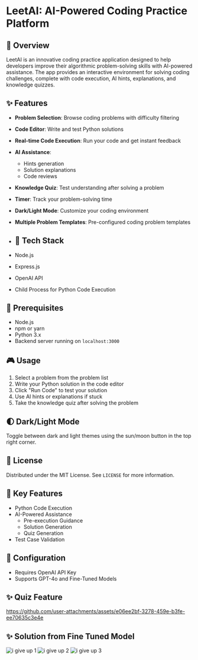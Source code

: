 # LeetAI: AI-Powered Coding Practice Platform

## 🚀 Overview

LeetAI is an innovative coding practice application designed to help developers improve their algorithmic problem-solving skills with AI-powered assistance. The app provides an interactive environment for solving coding challenges, complete with code execution, AI hints, explanations, and knowledge quizzes.

## ✨ Features

- **Problem Selection**: Browse coding problems with difficulty filtering
- **Code Editor**: Write and test Python solutions
- **Real-time Code Execution**: Run your code and get instant feedback
- **AI Assistance**:
  - Hints generation
  - Solution explanations
  - Code reviews
- **Knowledge Quiz**: Test understanding after solving a problem
- **Timer**: Track your problem-solving time
- **Dark/Light Mode**: Customize your coding environment
- **Multiple Problem Templates**: Pre-configured coding problem templates

- ## 🔧 Tech Stack

- Node.js
- Express.js
- OpenAI API
- Child Process for Python Code Execution


## 🔧 Prerequisites

- Node.js
- npm or yarn
- Python 3.x
- Backend server running on `localhost:3000`

## 🎮 Usage

1. Select a problem from the problem list
2. Write your Python solution in the code editor
3. Click "Run Code" to test your solution
4. Use AI hints or explanations if stuck
5. Take the knowledge quiz after solving the problem

## 🌓 Dark/Light Mode

Toggle between dark and light themes using the sun/moon button in the top right corner.

## 📄 License

Distributed under the MIT License. See `LICENSE` for more information.

## 🌟 Key Features

- Python Code Execution
- AI-Powered Assistance
  - Pre-execution Guidance
  - Solution Generation
  - Quiz Generation
- Test Case Validation

## 🔐 Configuration

- Requires OpenAI API Key
- Supports GPT-4o and Fine-Tuned Models

## ✨ Quiz Feature
https://github.com/user-attachments/assets/e06ee2bf-3278-459e-b3fe-ee70635c3e4e

## ✨ Solution from Fine Tuned Model
![i give up 1](https://github.com/user-attachments/assets/dbd7d76c-f762-4ed6-a640-165e3da48085)
![i give up 2](https://github.com/user-attachments/assets/abdb6244-1dad-4a36-a79c-b97436cfad34)
![i give up 3](https://github.com/user-attachments/assets/a11be438-d7a0-4375-8c89-591cde98cfc1)


